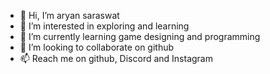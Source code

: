 - 👋 Hi, I’m aryan saraswat
- 👀 I’m interested in exploring and learning
- 🌱 I’m currently learning game designing and programming
- 💞️ I’m looking to collaborate on github
- 📫 Reach me on github, Discord and Instagram

<!---
Blasterano/Blasterano is a ✨ special ✨ repository because its `README.md` (this file) appears on your GitHub profile.
You can click the Preview link to take a look at your changes.
--->
